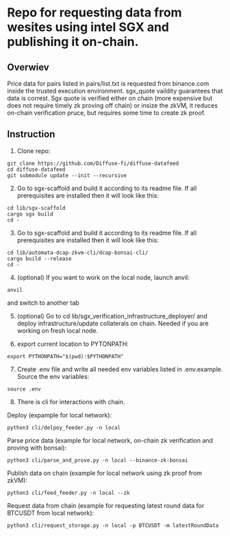 # Repo for requesting data from wesites using intel SGX and publishing it on-chain.

## Overwiev
Price data for pairs listed in pairs/list.txt is requested from binance.com inside the trusted execution environment. sgx_quote vaildity guarantees that data is correst. Sgx quote is verified either on chain (more expensive but does not require timely zk proving off chain) or insize the zkVM, it reduces on-chain verification pruce, but requires some time to create zk proof.

## Instruction
1. Clone repo:
```
git clone https://github.com/Diffuse-fi/diffuse-datafeed
cd diffuse-datafeed
git submodule update --init --recursive
```

2. Go to sgx-scaffold and build it according to its readme file. If all prerequisites are installed then it will look like this:
```
cd lib/sgx-scaffold
cargo sgx build
cd -
```

3. Go to sgx-scaffold and build it according to its readme file. If all prerequisites are installed then it will look like this:
```
cd lib/automata-dcap-zkvm-cli/dcap-bonsai-cli/
cargo build --release
cd -
```

4. (optional) If you want to work on the local node, launch anvil:
```
anvil
```
and switch to another tab

5. (optional) Go to cd lib/sgx_verification_infrastructure_deployer/ and deploy infrastructure/update collaterals on chain. Needed if you are working on fresh local node.

6. export current location to PYTONPATH:
```
export PYTHONPATH="$(pwd):$PYTHONPATH"
```

7. Create .env file and write all needed env variables listed in .env.example. Source the env variables:
```
source .env
```

8. There is cli for interactions with chain.

Deploy (expample for local network):
```
python3 cli/delpoy_feeder.py -n local
```

Parse price data (example for local network, on-chain zk verification and proving with bonsai):
```
python3 cli/parse_and_prove.py -n local --binance-zk-bonsai
```

Publish data on chain (example for local network using zk proof from zkVM):
```
python3 cli/feed_feeder.py -n local --zk
```

Request data from chain (example for requesting latest round data for BTCUSDT from local network):
```
python3 cli/request_storage.py -n local -p BTCUSDT -m latestRoundData
```
